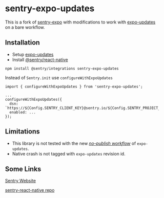 # sentry-expo-updates

This is a fork of [sentry-expo](https://github.com/expo/sentry-expo) with modifications to work with [expo-updates](https://www.npmjs.com/package/expo-updates) on a bare workflow.

## Installation

- Setup [expo-updates](https://github.com/expo/expo/blob/master/packages/expo-updates/README.md)
- Install [@sentry/react-native](https://github.com/getsentry/sentry-react-native#installation-and-usage)

`npm install @sentry/integrations sentry-expo-updates`

Instead of `Sentry.init` use `configureWithExpoUpdates`

```
import { configureWithExpoUpdates } from 'sentry-expo-updates';

...
configureWithExpoUpdates({
  dsn: `https://${Config.SENTRY_CLIENT_KEY}@sentry.io/${Config.SENTRY_PROJECT_ID}`,
  enabled: ...
});
```

## Limitations

- This library is not tested with the new [*no-publish workflow*](https://github.com/expo/expo/blob/master/packages/expo-updates/README.md#upgrading) of `expo-updates`.
- Native crash is not tagged with `expo-updates` revision id.

## Some Links

[Sentry Website](https://sentry.io/welcome/)

[sentry-react-native repo](https://github.com/getsentry/sentry-react-native)
